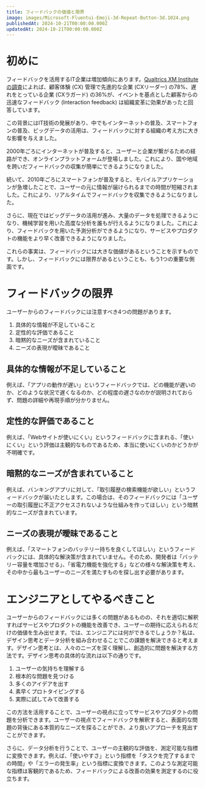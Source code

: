```yaml
---
title: フィードバックの価値と限界
image: images/Microsoft-Fluentui-Emoji-3d-Repeat-Button-3d.1024.png
publishedAt: 2024-10-21T00:00:00.000Z
updatedAt: 2024-10-21T00:00:00.000Z
---
```

# 初めに

フィードバックを活用するIT企業は増加傾向にあります。[Qualtrics XM Instituteの調査](https://www.qualtrics.com/m/www.xminstitute.com/wp-content/uploads/2023/04/XMI_RR-DS_StateofCXManagement-2023-2.pdf)によれば、顧客体験 (CX) 管理で先進的な企業 (CXリーダー) の78%、遅れをとっている企業 (CXラガード) の36%が、イベントを基点とした顧客からの迅速なフィードバック (Interaction feedback) は組織変革に効果があったと回答しています。

この背景にはIT技術の発展があり、中でもインターネットの普及、スマートフォンの普及、ビッグデータの活用は、フィードバックに対する組織の考え方に大きな影響を与えました。

2000年ごろにインターネットが普及すると、ユーザーと企業が繋がるための経路ができ、オンラインプラットフォームが登場しました。これにより、国や地域を跨いだフィードバックの収集が簡単にできるようになりました。

続いて、2010年ごろにスマートフォンが普及すると、モバイルアプリケーションが急増したことで、ユーザーの元に情報が届けられるまでの時間が短縮されました。これにより、リアルタイムでフィードバックを収集できるようになりました。

さらに、現在ではビッグデータの活用が進み、大量のデータを処理できるようになり、機械学習を用いた高度な分析を誰もが行えるようになりました。これにより、フィードバックを用いた予測分析ができるようになり、サービスやプロダクトの機能をより早く改善できるようになりました。

これらの事実は、フィードバックには大きな価値があるということを示すものです。しかし、フィードバックには限界があるということも、もう1つの重要な側面です。

# フィードバックの限界

ユーザーからのフィードバックには注意すべき4つの問題があります。

1.  具体的な情報が不足していること
2.  定性的な評価であること
3.  暗黙的なニーズが含まれていること
4.  ニーズの表現が曖昧であること

## 具体的な情報が不足していること

例えば、「アプリの動作が遅い」というフィードバックでは、どの機能が遅いのか、どのような状況で遅くなるのか、どの程度の遅さなのかが説明されておらず、問題の詳細や再現手順が分かりません。

## 定性的な評価であること

例えば、「Webサイトが使いにくい」というフィードバックに含まれる、「使いにくい」という評価は主観的なものであるため、本当に使いにくいのかどうかが不明確です。

## 暗黙的なニーズが含まれていること

例えば、バンキングアプリに対して、「取引履歴の検索機能が欲しい」というフィードバックが届いたとします。この場合は、そのフィードバックには「ユーザーの取引履歴に不正アクセスされないような仕組みを作ってほしい」という暗黙的なニーズが含まれています。

## ニーズの表現が曖昧であること

例えば、「スマートフォンのバッテリー持ちを良くしてほしい」というフィードバックには、具体的な解決策が含まれていません。そのため、開発者は「バッテリー容量を増加させる」、「省電力機能を強化する」などの様々な解決策を考え、その中から最もユーザーのニーズを満たすものを探し出す必要があります。

# エンジニアとしてやるべきこと

ユーザーからのフィードバックには多くの問題があるものの、それを適切に解釈すればサービスやプロダクトの機能を改善でき、ユーザーの期待に応えられるだけの価値を生み出せます。では、エンジニアには何ができるでしょうか？私は、デザイン思考とデータ分析を組み合わせることでこの課題を解決できると考えます。デザイン思考とは、人々のニーズを深く理解し、創造的に問題を解決する方法です。デザイン思考の具体的な流れは以下の通りです。

1.  ユーザーの気持ちを理解する
2.  根本的な問題を見つける
3.  多くのアイデアを出す
4.  素早くプロトタイピングする
5.  実際に試してみて改善する

この方法を活用することで、ユーザーの視点に立ってサービスやプロダクトの問題を分析できます。ユーザーの視点でフィードバックを解釈すると、表面的な問題の背後にある本質的なニーズを探ることができ、より良いアプローチを見出すことができます。

さらに、データ分析を行うことで、ユーザーの主観的な評価を、測定可能な指標に変換できます。例えば、「使いやすさ」という指標を「タスクを完了するまでの時間」や「エラーの発生率」という指標に変換できます。このような測定可能な指標は客観的であるため、フィードバックによる改善の効果を測定するのに役立ちます。